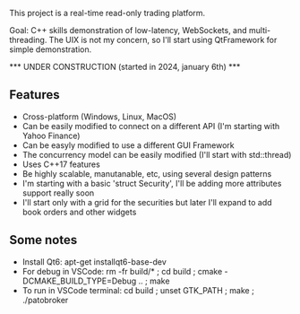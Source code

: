 This project is a real-time read-only trading platform.

Goal: C++ skills demonstration of low-latency, WebSockets, and multi-threading.
The UIX is not my concern, so I'll start using QtFramework for simple demonstration.

*** UNDER CONSTRUCTION (started in 2024, january 6th) ***

Features
--------

- Cross-platform (Windows, Linux, MacOS)
- Can be easily modified to connect on a different API (I'm starting with Yahoo Finance)
- Can be easyly modified to use a different GUI Framework
- The concurrency model can be easily modified (I'll start with std::thread)
- Uses C++17 features
- Be highly scalable, manutanable, etc, using several design patterns
- I'm starting with a basic 'struct Security', I'll be adding more attributes support really soon
- I'll start only with a grid for the securities but later I'll expand to add book orders and other widgets

Some notes
----------
- Install Qt6: apt-get installqt6-base-dev
- For debug in VSCode: rm -fr build/* ; cd build ; cmake -DCMAKE_BUILD_TYPE=Debug .. ; make
- To run in VSCode terminal: cd build ; unset GTK_PATH ; make ; ./patobroker


